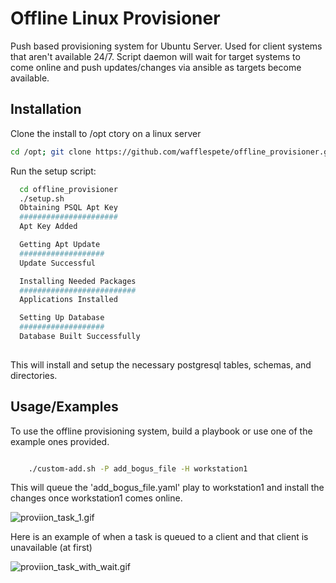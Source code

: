 # Offline Linux Provisioner

Push based provisioning system for Ubuntu Server. Used for client systems that aren't available 24/7. Script daemon will wait for target systems to come online and push updates/changes via ansible as targets become available.


## Installation

Clone the install to /opt ctory on a linux server

```bash
cd /opt; git clone https://github.com/wafflespete/offline_provisioner.git
```

Run the setup script:

```bash
  cd offline_provisioner
  ./setup.sh 
  Obtaining PSQL Apt Key
  ######################
  Apt Key Added

  Getting Apt Update
  ###################
  Update Successful

  Installing Needed Packages
  ##########################
  Applications Installed

  Setting Up Database
  ###################
  Database Built Successfully
  
```
    
This will install and setup the necessary postgresql tables, schemas, and directories.


## Usage/Examples

To use the offline provisioning system, build a playbook or use one of the example ones provided.


```bash

    ./custom-add.sh -P add_bogus_file -H workstation1

```

This will queue the 'add_bogus_file.yaml' play to workstation1 and install the changes once workstation1 comes online.


![proviion_task_1.gif](https://s1.gifyu.com/images/proviion_task_1.gif)

Here is an example of when a task is queued to a client and that client is unavailable (at first)

![proviion_task_with_wait.gif](https://s1.gifyu.com/images/proviion_task_with_wait.gif)

